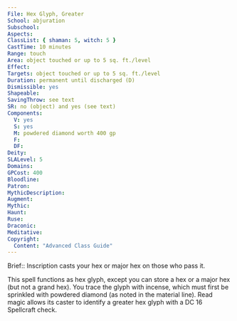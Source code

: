```yaml
---
File: Hex Glyph, Greater
School: abjuration
Subschool: 
Aspects: 
ClassList: { shaman: 5, witch: 5 }
CastTime: 10 minutes
Range: touch
Area: object touched or up to 5 sq. ft./level
Effect: 
Targets: object touched or up to 5 sq. ft./level
Duration: permanent until discharged (D)
Dismissible: yes
Shapeable: 
SavingThrow: see text
SR: no (object) and yes (see text)
Components:
  V: yes
  S: yes
  M: powdered diamond worth 400 gp
  F: 
  DF: 
Deity: 
SLALevel: 5
Domains: 
GPCost: 400
Bloodline: 
Patron: 
MythicDescription: 
Augment: 
Mythic: 
Haunt: 
Ruse: 
Draconic: 
Meditative: 
Copyright:
  Content: "Advanced Class Guide"
---
```

Brief:: Inscription casts your hex or major hex on those who pass it.

This spell functions as hex glyph, except you can store a hex or a major hex (but not a grand hex). You trace the glyph with incense, which must first be sprinkled with powdered diamond (as noted in the material line).  Read magic allows its caster to identify a greater hex glyph with a DC 16 Spellcraft check.
